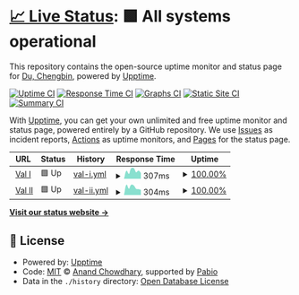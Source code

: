 # [📈 Live Status](https://dcb9.github.io/vigilant-happiness): <!--live status--> **🟩 All systems operational**

This repository contains the open-source uptime monitor and status page for [Du, Chengbin](https://dcb9.github.io), powered by [Upptime](https://github.com/upptime/upptime).

[![Uptime CI](https://github.com/dcb9/vigilant-happiness/workflows/Uptime%20CI/badge.svg)](https://github.com/dcb9/vigilant-happiness/actions?query=workflow%3A%22Uptime+CI%22)
[![Response Time CI](https://github.com/dcb9/vigilant-happiness/workflows/Response%20Time%20CI/badge.svg)](https://github.com/dcb9/vigilant-happiness/actions?query=workflow%3A%22Response+Time+CI%22)
[![Graphs CI](https://github.com/dcb9/vigilant-happiness/workflows/Graphs%20CI/badge.svg)](https://github.com/dcb9/vigilant-happiness/actions?query=workflow%3A%22Graphs+CI%22)
[![Static Site CI](https://github.com/dcb9/vigilant-happiness/workflows/Static%20Site%20CI/badge.svg)](https://github.com/dcb9/vigilant-happiness/actions?query=workflow%3A%22Static+Site+CI%22)
[![Summary CI](https://github.com/dcb9/vigilant-happiness/workflows/Summary%20CI/badge.svg)](https://github.com/dcb9/vigilant-happiness/actions?query=workflow%3A%22Summary+CI%22)

With [Upptime](https://upptime.js.org), you can get your own unlimited and free uptime monitor and status page, powered entirely by a GitHub repository. We use [Issues](https://github.com/dcb9/vigilant-happiness/issues) as incident reports, [Actions](https://github.com/dcb9/vigilant-happiness/actions) as uptime monitors, and [Pages](https://dcb9.github.io/vigilant-happiness) for the status page.

<!--start: status pages-->
<!-- This summary is generated by Upptime (https://github.com/upptime/upptime) -->
<!-- Do not edit this manually, your changes will be overwritten -->
<!-- prettier-ignore -->
| URL | Status | History | Response Time | Uptime |
| --- | ------ | ------- | ------------- | ------ |
| <img alt="" src="https://icons.duckduckgo.com/ip3/161.97.164.135.ico" height="13"> [Val I](http://161.97.164.135:9901) | 🟩 Up | [val-i.yml](https://github.com/dcb9/vigilant-happiness/commits/HEAD/history/val-i.yml) | <details><summary><img alt="Response time graph" src="./graphs/val-i/response-time-week.png" height="20"> 307ms</summary><br><a href="https://dcb9.github.io/vigilant-happiness/history/val-i"><img alt="Response time 264" src="https://img.shields.io/endpoint?url=https%3A%2F%2Fraw.githubusercontent.com%2Fdcb9%2Fvigilant-happiness%2FHEAD%2Fapi%2Fval-i%2Fresponse-time.json"></a><br><a href="https://dcb9.github.io/vigilant-happiness/history/val-i"><img alt="24-hour response time 230" src="https://img.shields.io/endpoint?url=https%3A%2F%2Fraw.githubusercontent.com%2Fdcb9%2Fvigilant-happiness%2FHEAD%2Fapi%2Fval-i%2Fresponse-time-day.json"></a><br><a href="https://dcb9.github.io/vigilant-happiness/history/val-i"><img alt="7-day response time 307" src="https://img.shields.io/endpoint?url=https%3A%2F%2Fraw.githubusercontent.com%2Fdcb9%2Fvigilant-happiness%2FHEAD%2Fapi%2Fval-i%2Fresponse-time-week.json"></a><br><a href="https://dcb9.github.io/vigilant-happiness/history/val-i"><img alt="30-day response time 296" src="https://img.shields.io/endpoint?url=https%3A%2F%2Fraw.githubusercontent.com%2Fdcb9%2Fvigilant-happiness%2FHEAD%2Fapi%2Fval-i%2Fresponse-time-month.json"></a><br><a href="https://dcb9.github.io/vigilant-happiness/history/val-i"><img alt="1-year response time 264" src="https://img.shields.io/endpoint?url=https%3A%2F%2Fraw.githubusercontent.com%2Fdcb9%2Fvigilant-happiness%2FHEAD%2Fapi%2Fval-i%2Fresponse-time-year.json"></a></details> | <details><summary><a href="https://dcb9.github.io/vigilant-happiness/history/val-i">100.00%</a></summary><a href="https://dcb9.github.io/vigilant-happiness/history/val-i"><img alt="All-time uptime 99.64%" src="https://img.shields.io/endpoint?url=https%3A%2F%2Fraw.githubusercontent.com%2Fdcb9%2Fvigilant-happiness%2FHEAD%2Fapi%2Fval-i%2Fuptime.json"></a><br><a href="https://dcb9.github.io/vigilant-happiness/history/val-i"><img alt="24-hour uptime 100.00%" src="https://img.shields.io/endpoint?url=https%3A%2F%2Fraw.githubusercontent.com%2Fdcb9%2Fvigilant-happiness%2FHEAD%2Fapi%2Fval-i%2Fuptime-day.json"></a><br><a href="https://dcb9.github.io/vigilant-happiness/history/val-i"><img alt="7-day uptime 100.00%" src="https://img.shields.io/endpoint?url=https%3A%2F%2Fraw.githubusercontent.com%2Fdcb9%2Fvigilant-happiness%2FHEAD%2Fapi%2Fval-i%2Fuptime-week.json"></a><br><a href="https://dcb9.github.io/vigilant-happiness/history/val-i"><img alt="30-day uptime 99.81%" src="https://img.shields.io/endpoint?url=https%3A%2F%2Fraw.githubusercontent.com%2Fdcb9%2Fvigilant-happiness%2FHEAD%2Fapi%2Fval-i%2Fuptime-month.json"></a><br><a href="https://dcb9.github.io/vigilant-happiness/history/val-i"><img alt="1-year uptime 99.64%" src="https://img.shields.io/endpoint?url=https%3A%2F%2Fraw.githubusercontent.com%2Fdcb9%2Fvigilant-happiness%2FHEAD%2Fapi%2Fval-i%2Fuptime-year.json"></a></details>
| <img alt="" src="https://icons.duckduckgo.com/ip3/194.163.180.0.ico" height="13"> [Val II](http://194.163.180.0:9901) | 🟩 Up | [val-ii.yml](https://github.com/dcb9/vigilant-happiness/commits/HEAD/history/val-ii.yml) | <details><summary><img alt="Response time graph" src="./graphs/val-ii/response-time-week.png" height="20"> 304ms</summary><br><a href="https://dcb9.github.io/vigilant-happiness/history/val-ii"><img alt="Response time 328" src="https://img.shields.io/endpoint?url=https%3A%2F%2Fraw.githubusercontent.com%2Fdcb9%2Fvigilant-happiness%2FHEAD%2Fapi%2Fval-ii%2Fresponse-time.json"></a><br><a href="https://dcb9.github.io/vigilant-happiness/history/val-ii"><img alt="24-hour response time 203" src="https://img.shields.io/endpoint?url=https%3A%2F%2Fraw.githubusercontent.com%2Fdcb9%2Fvigilant-happiness%2FHEAD%2Fapi%2Fval-ii%2Fresponse-time-day.json"></a><br><a href="https://dcb9.github.io/vigilant-happiness/history/val-ii"><img alt="7-day response time 304" src="https://img.shields.io/endpoint?url=https%3A%2F%2Fraw.githubusercontent.com%2Fdcb9%2Fvigilant-happiness%2FHEAD%2Fapi%2Fval-ii%2Fresponse-time-week.json"></a><br><a href="https://dcb9.github.io/vigilant-happiness/history/val-ii"><img alt="30-day response time 279" src="https://img.shields.io/endpoint?url=https%3A%2F%2Fraw.githubusercontent.com%2Fdcb9%2Fvigilant-happiness%2FHEAD%2Fapi%2Fval-ii%2Fresponse-time-month.json"></a><br><a href="https://dcb9.github.io/vigilant-happiness/history/val-ii"><img alt="1-year response time 328" src="https://img.shields.io/endpoint?url=https%3A%2F%2Fraw.githubusercontent.com%2Fdcb9%2Fvigilant-happiness%2FHEAD%2Fapi%2Fval-ii%2Fresponse-time-year.json"></a></details> | <details><summary><a href="https://dcb9.github.io/vigilant-happiness/history/val-ii">100.00%</a></summary><a href="https://dcb9.github.io/vigilant-happiness/history/val-ii"><img alt="All-time uptime 99.97%" src="https://img.shields.io/endpoint?url=https%3A%2F%2Fraw.githubusercontent.com%2Fdcb9%2Fvigilant-happiness%2FHEAD%2Fapi%2Fval-ii%2Fuptime.json"></a><br><a href="https://dcb9.github.io/vigilant-happiness/history/val-ii"><img alt="24-hour uptime 100.00%" src="https://img.shields.io/endpoint?url=https%3A%2F%2Fraw.githubusercontent.com%2Fdcb9%2Fvigilant-happiness%2FHEAD%2Fapi%2Fval-ii%2Fuptime-day.json"></a><br><a href="https://dcb9.github.io/vigilant-happiness/history/val-ii"><img alt="7-day uptime 100.00%" src="https://img.shields.io/endpoint?url=https%3A%2F%2Fraw.githubusercontent.com%2Fdcb9%2Fvigilant-happiness%2FHEAD%2Fapi%2Fval-ii%2Fuptime-week.json"></a><br><a href="https://dcb9.github.io/vigilant-happiness/history/val-ii"><img alt="30-day uptime 100.00%" src="https://img.shields.io/endpoint?url=https%3A%2F%2Fraw.githubusercontent.com%2Fdcb9%2Fvigilant-happiness%2FHEAD%2Fapi%2Fval-ii%2Fuptime-month.json"></a><br><a href="https://dcb9.github.io/vigilant-happiness/history/val-ii"><img alt="1-year uptime 99.97%" src="https://img.shields.io/endpoint?url=https%3A%2F%2Fraw.githubusercontent.com%2Fdcb9%2Fvigilant-happiness%2FHEAD%2Fapi%2Fval-ii%2Fuptime-year.json"></a></details>

<!--end: status pages-->

[**Visit our status website →**](https://dcb9.github.io/vigilant-happiness)

## 📄 License

- Powered by: [Upptime](https://github.com/upptime/upptime)
- Code: [MIT](./LICENSE) © [Anand Chowdhary](https://anandchowdhary.com), supported by [Pabio](https://pabio.com)
- Data in the `./history` directory: [Open Database License](https://opendatacommons.org/licenses/odbl/1-0/)
